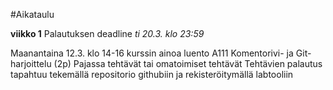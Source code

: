 #Aikataulu

**viikko 1**
Palautuksen deadline *ti 20.3. klo 23:59*

Maanantaina 12.3. klo 14-16 kurssin ainoa luento A111
Komentorivi- ja Git-harjoittelu (2p)
Pajassa tehtävät tai omatoimiset tehtävät
Tehtävien palautus tapahtuu tekemällä repositorio githubiin ja rekisteröitymällä labtooliin

